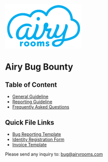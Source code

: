 <img src="./airyrooms.png" width="250"><br />

# Airy Bug Bounty

## Table of Content
* [General Guideline](./General-Guideline.md)
* [Reporting Guideline](./Reporting-Guideline.md)
* [Frequently Asked Questions](./FAQ.md)

## Quick File Links
* [Bug Reporting Template](./files/bug-reporting-template.docx)
* [Identity Registration Form](./files/identity-registration-form.xlsx)
* [Invoice Template](./files/invoice-template.doc)

Please send any inquiry to: bug@airyrooms.com